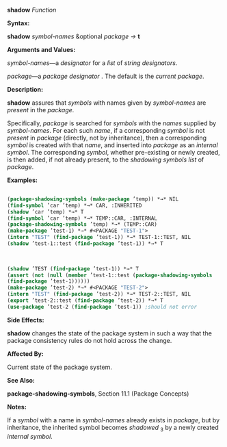**shadow** *Function* 



**Syntax:** 



**shadow** *symbol-names* &amp;optional *package →* **t** 



**Arguments and Values:** 



*symbol-names*—a *designator* for a *list* of *string designators*. 



*package*—a *package designator* . The default is the *current package*. 



**Description:** 



**shadow** assures that *symbols* with names given by *symbol-names* are *present* in the *package*. 



Specifically, *package* is searched for *symbols* with the *names* supplied by *symbol-names*. For each such *name*, if a corresponding *symbol* is not *present* in *package* (directly, not by inheritance), then a corresponding *symbol* is created with that *name*, and inserted into *package* as an *internal symbol*. The corresponding *symbol*, whether pre-existing or newly created, is then added, if not already present, to the *shadowing symbols list* of *package*. 



**Examples:**
```lisp
 
(package-shadowing-symbols (make-package ’temp)) *→* NIL 
(find-symbol ’car ’temp) *→* CAR, :INHERITED 
(shadow ’car ’temp) *→* T 
(find-symbol ’car ’temp) *→* TEMP::CAR, :INTERNAL 
(package-shadowing-symbols ’temp) *→* (TEMP::CAR) 
(make-package ’test-1) *→* #<PACKAGE "TEST-1"> 
(intern "TEST" (find-package ’test-1)) *→* TEST-1::TEST, NIL 
(shadow ’test-1::test (find-package ’test-1)) *→* T 

 
 
(shadow ’TEST (find-package ’test-1)) *→* T 
(assert (not (null (member ’test-1::test (package-shadowing-symbols 
(find-package ’test-1)))))) 
(make-package ’test-2) *→* #<PACKAGE "TEST-2"> 
(intern "TEST" (find-package ’test-2)) *→* TEST-2::TEST, NIL 
(export ’test-2::test (find-package ’test-2)) *→* T 
(use-package ’test-2 (find-package ’test-1)) ;should not error 

```
**Side Effects:** 



**shadow** changes the state of the package system in such a way that the package consistency rules do not hold across the change. 



**Affected By:** 



Current state of the package system. 



**See Also:** 



**package-shadowing-symbols**, Section 11.1 (Package Concepts) 



**Notes:** 



If a *symbol* with a name in *symbol-names* already exists in *package*, but by inheritance, the inherited symbol becomes *shadowed* <sub>3</sub> by a newly created *internal symbol*. 



